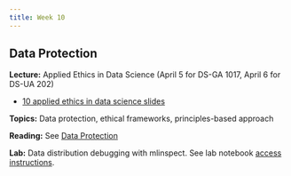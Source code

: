 ```yaml
---
title: Week 10
---
```


## Data Protection

**Lecture:** Applied Ethics in Data Science (April 5 for DS-GA 1017, April 6 for DS-UA 202)
* [10 applied ethics in data science slides](../../../assets/10_AppliedEthics.pdf)

**Topics:** Data protection, ethical frameworks, principles-based approach

**Reading:** See [Data Protection](../../../assets/data_protection_reader.pdf)

**Lab:** Data distribution debugging with mlinspect. See lab notebook [access instructions](../../../assets/lab_10_access_instructions.pdf).
